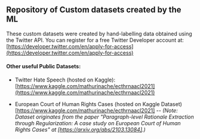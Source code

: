 ## Repository of Custom datasets created by the ML

These custom datasets were created by hand-labelling data obtained using the Twitter API. You can register for a free Twitter Developer account at:
[https://developer.twitter.com/en/apply-for-access](https://developer.twitter.com/en/apply-for-access)

#### Other useful Public Datasets:
- Twitter Hate Speech (hosted on Kaggle):
[https://www.kaggle.com/mathurinache/ecthrnaacl2021](https://www.kaggle.com/mathurinache/ecthrnaacl2021)

- European Court of Human Rights Cases (hosted on Kaggle Dataset)
[https://www.kaggle.com/mathurinache/ecthrnaacl2021] 
-- *(Note: Dataset originates from the paper "Paragraph-level Rationale Extraction through Regularization: A case study on European Court of Human Rights Cases" at [https://arxiv.org/abs/2103.13084].)*
